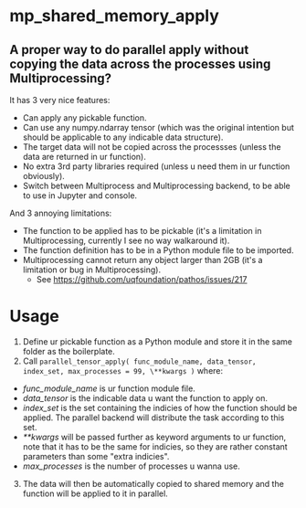 # mp_shared_memory_apply
## A proper way to do parallel apply without copying the data across the processes using Multiprocessing?

It has 3 very nice features:
* Can apply any pickable function. 
* Can use any numpy.ndarray tensor (which was the original intention but should be applicable to any indicable data structure). 
* The target data will not be copied across the processses (unless the data are returned in ur function). 
* No extra 3rd party libraries required (unless u need them in ur function obviously). 
* Switch between Multiprocess and Multiprocessing backend, to be able to use in Jupyter and console. 

And 3 annoying limitations:
* The function to be applied has to be pickable (it's a limitation in Multiprocessing, currently I see no way walkaround it). 
* The function definition has to be in a Python module file to be imported. 
* Multiprocessing cannot return any object larger than 2GB (it's a limitation or bug in Multiprocessing). 
  * See https://github.com/uqfoundation/pathos/issues/217

# Usage
1. Define ur pickable function as a Python module and store it in the same folder as the boilerplate. 
2. Call ```parallel_tensor_apply( func_module_name, data_tensor, index_set, max_processes = 99, \**kwargs )``` where:
 * _func_module_name_ is ur function module file. 
 * _data_tensor_ is the indicable data u want the function to apply on. 
 * _index_set_ is the set containing the indicies of how the function should be applied. The parallel backend will distribute the task according to this set. 
 * _\*\*kwargs_ will be passed further as keyword arguments to ur function, note that it has to be the same for indicies, so they are rather constant parameters than some "extra indicies". 
 * _max_processes_ is the number of processes u wanna use. 
3. The data will then be automatically copied to shared memory and the function will be applied to it in parallel. 
